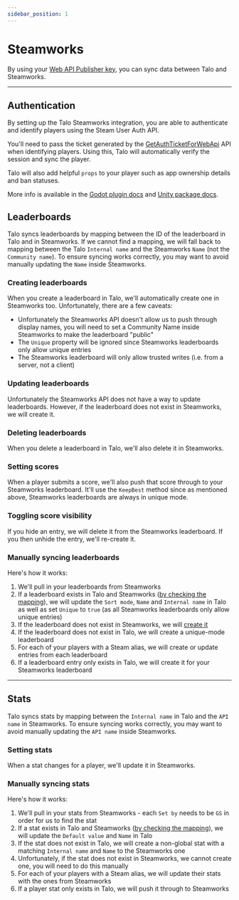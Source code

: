 ```yaml
---
sidebar_position: 1
---
```


# Steamworks

By using your [Web API Publisher key](https://partner.steamgames.com/doc/webapi_overview/auth), you can sync data between Talo and Steamworks.

<hr/>

## Authentication

By setting up the Talo Steamworks integration, you are able to authenticate and identify players using the Steam User Auth API.

You'll need to pass the ticket generated by the [GetAuthTicketForWebApi](https://partner.steamgames.com/doc/api/ISteamUser#GetAuthTicketForWebApi) API when identifying players. Using this, Talo will automatically verify the session and sync the player.

Talo will also add helpful `props` to your player such as app ownership details and ban statuses.

More info is available in the [Godot plugin docs](/docs/godot/identifying#steamworks-integration) and [Unity package docs](/docs/unity/identifying#steamworks-integration).

## Leaderboards

Talo syncs leaderboards by mapping between the ID of the leaderboard in Talo and in Steamworks. If we cannot find a mapping, we will fall back to mapping between the Talo `Internal name` and the Steamworks `Name` (not the `Community name`). To ensure syncing works correctly, you may want to avoid manually updating the `Name` inside Steamworks.

### Creating leaderboards

When you create a leaderboard in Talo, we'll automatically create one in Steamworks too. Unfortunately, there are a few caveats:
- Unfortunately the Steamworks API doesn't allow us to push through display names, you will need to set a Community Name inside Steamworks to make the leaderboard "public"
- The `Unique` property will be ignored since Steamworks leaderboards only allow unique entries
- The Steamworks leaderboard will only allow trusted writes (i.e. from a server, not a client)

### Updating leaderboards

Unfortunately the Steamworks API does not have a way to update leaderboards. However, if the leaderboard does not exist in Steamworks, we will create it.

### Deleting leaderboards

When you delete a leaderboard in Talo, we'll also delete it in Steamworks.

### Setting scores

When a player submits a score, we'll also push that score through to your Steamworks leaderboard. It'll use the `KeepBest` method since as mentioned above, Steamworks leaderboards are always in unique mode.

### Toggling score visibility

If you hide an entry, we will delete it from the Steamworks leaderboard. If you then unhide the entry, we'll re-create it.

### Manually syncing leaderboards

Here's how it works:
1. We'll pull in your leaderboards from Steamworks
2. If a leaderboard exists in Talo and Steamworks ([by checking the mapping](#leaderboards)), we will update the `Sort mode`, `Name` and `Internal name` in Talo as well as set `Unique` to `true` (as all Steamworks leaderboards only allow unique entries)
3. If the leaderboard does not exist in Steamworks, we will [create it](#creating-leaderboards)
4. If the leaderboard does not exist in Talo, we will create a unique-mode leaderboard
5. For each of your players with a Steam alias, we will create or update entries from each leaderboard
6. If a leaderboard entry only exists in Talo, we will create it for your Steamworks leaderboard

<hr/>

## Stats

Talo syncs stats by mapping between the `Internal name` in Talo and the `API name` in Steamworks. To ensure syncing works correctly, you may want to avoid manually updating the `API name` inside Steamworks.

### Setting stats

When a stat changes for a player, we'll update it in Steamworks.

### Manually syncing stats

Here's how it works:
1. We'll pull in your stats from Steamworks - each `Set by` needs to be `GS` in order for us to find the stat
2. If a stat exists in Talo and Steamworks ([by checking the mapping](#stats)), we will update the `Default value` and `Name` in Talo
3. If the stat does not exist in Talo, we will create a non-global stat with a matching `Internal name` and `Name` to the Steamworks one
4. Unfortunately, if the stat does not exist in Steamworks, we cannot create one, you will need to do this manually
5. For each of your players with a Steam alias, we will update their stats with the ones from Steamworks
6. If a player stat only exists in Talo, we will push it through to Steamworks
